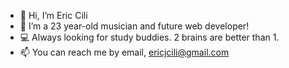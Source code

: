 - 👋 Hi, I’m Eric Cili
- 👀 I’m a 23 year-old musician and future web developer!
- 💻 Always looking for study buddies. 2 brains are better than 1.
- 📫 You can reach me by email, ericjcili@gmail.com

<!---
ericjcili/ericjcili is a ✨ special ✨ repository because its `README.md` (this file) appears on your GitHub profile.
You can click the Preview link to take a look at your changes.
--->

